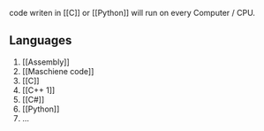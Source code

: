 
code writen in [[C]] or [[Python]] will run on every Computer / CPU.


## Languages

1. [[Assembly]]
2. [[Maschiene code]]
3. [[C]]
4. [[C++ 1]]
6. [[C#]]
7. [[Python]]
8. ...